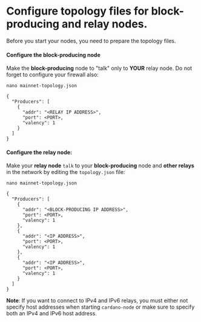 # Configure topology files for block-producing and relay nodes.

Before you start your nodes, you need to prepare the topology files.

#### Configure the block-producing node

Make the __block-producing__ node to "talk" only to __YOUR__ relay node. Do not forget to configure your firewall also:

    nano mainnet-topology.json

    {
      "Producers": [
        {
          "addr": "<RELAY IP ADDRESS>",
          "port": <PORT>,
          "valency": 1
        }
      ]
    }

#### Configure the relay node:

Make your __relay node__ `talk` to your __block-producing__ node and __other relays__ in the network by editing the `topology.json` file:


    nano mainnet-topology.json

    {
      "Producers": [
        {
          "addr": "<BLOCK-PRODUCING IP ADDRESS>",
          "port": <PORT>,
          "valency": 1
        },
        {
          "addr": "<IP ADDRESS>",
          "port": <PORT>,
          "valency": 1
        },
        {
          "addr": "<IP ADDRESS>",
          "port": <PORT>,
          "valency": 1
        }
      ]
    }

**Note**: If you want to connect to IPv4 and IPv6 relays, you must either not
specify host addresses when starting `cardano-node` or make sure to specify
both an IPv4 and IPv6 host address.
